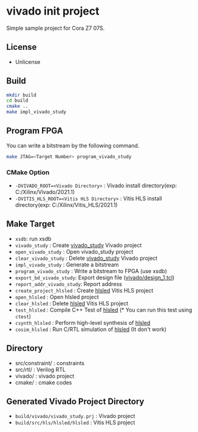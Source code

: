 # vivado init project

Simple sample project for Cora Z7 07S.

## License

- Unlicense

## Build

```sh
mkdir build
cd build
cmake ..
make impl_vivado_study
```

## Program FPGA

You can write a bitstream by the following command.

```sh
make JTAG=<Target Number> program_vivado_study
```

### CMake Option

- `-DVIVADO_ROOT=<Vivado Directory>` : Vivado install directory(exp: C:/Xilinx/Vivado/2021.1)
- `-DVITIS_HLS_ROOT=<Vitis HLS Directory>` : Vitis HLS install directory(exp: C:/Xilinx/Vitis_HLS/2021.1)

## Make Target

- `xsdb`: run xsdb
- `vivado_study` : Create [vivado_study](./vivado) Vivado project
- `open_vivado_study` : Open vivado_study project
- `clear_vivado_study` : Delete [vivado_study](./vivado) Vivado project
- `impl_vivado_study` : Generate a bitstream
- `program_vivado_study` : Write a bitstream to FPGA (use xsdb)
- `export_bd_vivado_study`: Export design file ([vivado/design_1.tcl](./vivado/design_1.tcl))
- `report_addr_vivado_study`: Report address
- `create_project_hlsled` : Create [hlsled](./src/hls/hlsled) Vitis HLS project
- `open_hlsled` : Open hlsled project
- `clear_hlsled` : Delete [hlsled](./src/hls/hlsled) Vitis HLS project
- `test_hlsled` : Compile C++ Test of [hlsled](./src/hls/hlsled) (* You can run this test using `ctest`)
- `csynth_hlsled` : Perform high-level synthesis of [hlsled](./src/hls/hlsled)
- `cosim_hlsled` : Run C/RTL simulation of [hlsled](./src/hls/hlsled) (It don't work)

## Directory

- src/constraint/ : constraints
- src/rtl/ : Verilog RTL
- vivado/ : vivado project
- cmake/  : cmake codes

## Generated Vivado Project Directory

- `build/vivado/vivado_study.prj` : Vivado project
- `build/src/hls/hlsled/hlsled` : Vitis HLS project
